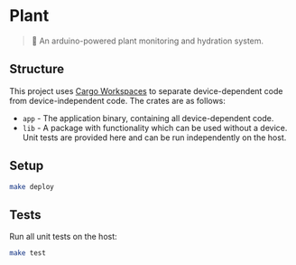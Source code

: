 # Plant

> 🌱 An arduino-powered plant monitoring and hydration system.

## Structure

This project uses [Cargo Workspaces](https://doc.rust-lang.org/book/ch14-03-cargo-workspaces.html) to separate device-dependent code from device-independent code. The crates are as follows:

* `app` - The application binary, containing all device-dependent code.
* `lib` - A package with functionality which can be used without a device. Unit tests are provided here and can be run independently on the host.

## Setup

```sh
make deploy
```

## Tests

Run all unit tests on the host:

```sh
make test
```

